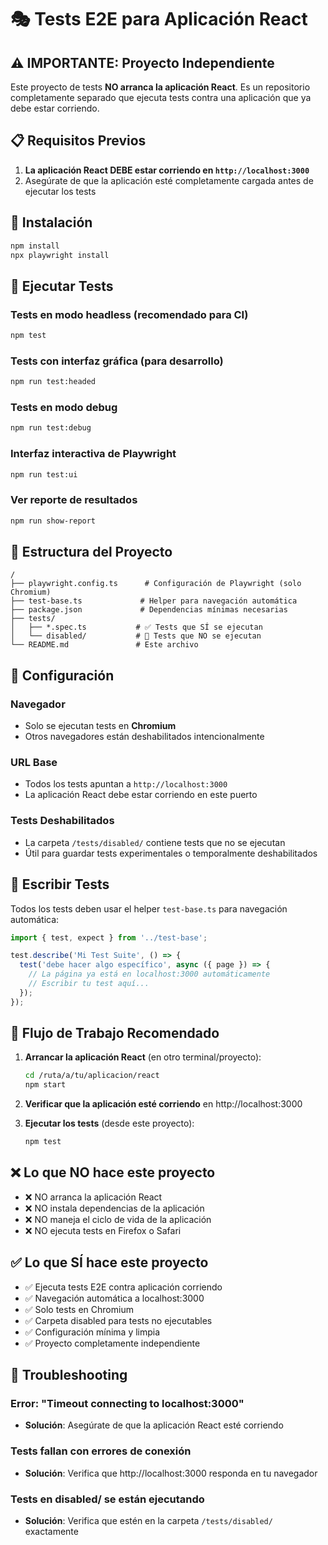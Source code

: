# 🎭 Tests E2E para Aplicación React

## ⚠️ IMPORTANTE: Proyecto Independiente

Este proyecto de tests **NO arranca la aplicación React**. Es un repositorio completamente separado que ejecuta tests contra una aplicación que ya debe estar corriendo.

## 📋 Requisitos Previos

1. **La aplicación React DEBE estar corriendo en `http://localhost:3000`**
2. Asegúrate de que la aplicación esté completamente cargada antes de ejecutar los tests

## 🚀 Instalación

```bash
npm install
npx playwright install
```

## 🧪 Ejecutar Tests

### Tests en modo headless (recomendado para CI)
```bash
npm test
```

### Tests con interfaz gráfica (para desarrollo)
```bash
npm run test:headed
```

### Tests en modo debug
```bash
npm run test:debug
```

### Interfaz interactiva de Playwright
```bash
npm run test:ui
```

### Ver reporte de resultados
```bash
npm run show-report
```

## 📁 Estructura del Proyecto

```
/
├── playwright.config.ts      # Configuración de Playwright (solo Chromium)
├── test-base.ts             # Helper para navegación automática
├── package.json             # Dependencias mínimas necesarias
├── tests/
│   ├── *.spec.ts           # ✅ Tests que SÍ se ejecutan
│   └── disabled/           # 🚫 Tests que NO se ejecutan
└── README.md               # Este archivo
```

## 🔧 Configuración

### Navegador
- Solo se ejecutan tests en **Chromium**
- Otros navegadores están deshabilitados intencionalmente

### URL Base
- Todos los tests apuntan a `http://localhost:3000`
- La aplicación React debe estar corriendo en este puerto

### Tests Deshabilitados
- La carpeta `/tests/disabled/` contiene tests que no se ejecutan
- Útil para guardar tests experimentales o temporalmente deshabilitados

## 📝 Escribir Tests

Todos los tests deben usar el helper `test-base.ts` para navegación automática:

```typescript
import { test, expect } from '../test-base';

test.describe('Mi Test Suite', () => {
  test('debe hacer algo específico', async ({ page }) => {
    // La página ya está en localhost:3000 automáticamente
    // Escribir tu test aquí...
  });
});
```

## 🔄 Flujo de Trabajo Recomendado

1. **Arrancar la aplicación React** (en otro terminal/proyecto):
   ```bash
   cd /ruta/a/tu/aplicacion/react
   npm start
   ```

2. **Verificar que la aplicación esté corriendo** en http://localhost:3000

3. **Ejecutar los tests** (desde este proyecto):
   ```bash
   npm test
   ```

## ❌ Lo que NO hace este proyecto

- ❌ NO arranca la aplicación React
- ❌ NO instala dependencias de la aplicación
- ❌ NO maneja el ciclo de vida de la aplicación
- ❌ NO ejecuta tests en Firefox o Safari

## ✅ Lo que SÍ hace este proyecto

- ✅ Ejecuta tests E2E contra aplicación corriendo
- ✅ Navegación automática a localhost:3000
- ✅ Solo tests en Chromium
- ✅ Carpeta disabled para tests no ejecutables
- ✅ Configuración mínima y limpia
- ✅ Proyecto completamente independiente

## 🐛 Troubleshooting

### Error: "Timeout connecting to localhost:3000"
- **Solución**: Asegúrate de que la aplicación React esté corriendo

### Tests fallan con errores de conexión
- **Solución**: Verifica que http://localhost:3000 responda en tu navegador

### Tests en disabled/ se están ejecutando
- **Solución**: Verifica que estén en la carpeta `/tests/disabled/` exactamente
